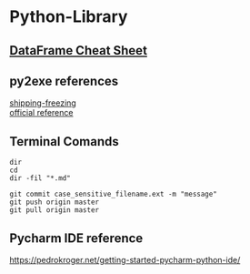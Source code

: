 # Python-Library

## [DataFrame Cheat Sheet](https://elitedatascience.com/python-cheat-sheet)

## py2exe references
[shipping-freezing](https://docs.python-guide.org/shipping/freezing/)  
[official reference](http://www.py2exe.org/)

## Terminal Comands
```
dir  
cd  
dir -fil "*.md"

git commit case_sensitive_filename.ext -m "message"  
git push origin master  
git pull origin master
```

## Pycharm IDE reference

https://pedrokroger.net/getting-started-pycharm-python-ide/
